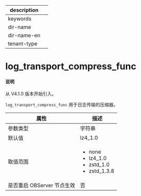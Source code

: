 |description||
|---|---|
|keywords||
|dir-name||
|dir-name-en||
|tenant-type||

# log_transport_compress_func

<main id="notice" type='explain'>
  <h4>说明</h4>
  <p>从 V4.1.0 版本开始引入。</p>
</main>

`log_transport_compress_func` 用于日志传输的压缩器。

| **属性** | **描述** |
| --- | --- |
| 参数类型 | 字符串 |
| 默认值 | lz4_1.0 |
| 取值范围 |<ul><li> none  </li><li> lz4_1.0 </li><li>zstd_1.0 </li><li> zstd_1.3.8</li></ul>|
| 是否重启 OBServer 节点生效 | 否 |
